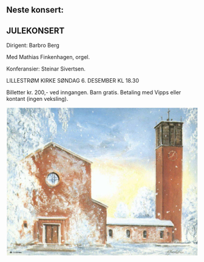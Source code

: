 ## Neste konsert:
## JULEKONSERT 
Dirigent: Barbro Berg

Med Mathias Finkenhagen, orgel. 

Konferansier: Steinar Sivertsen.

LILLESTRØM KIRKE SØNDAG 6. DESEMBER KL 18.30

Billetter kr. 200,- ved inngangen. Barn gratis. Betaling med Vipps eller kontant (ingen veksling).

![LillCanto Julekonsert 2019](assets/bilder_til_web/Lillestrom-kirke-web.jpg)



